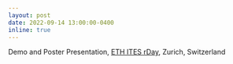 ```yaml
---
layout: post
date: 2022-09-14 13:00:00-0400
inline: true
---
```


Demo and Poster Presentation, [ETH ITES rDay](https://ites.ethz.ch/events/itesday.html), Zurich, Switzerland